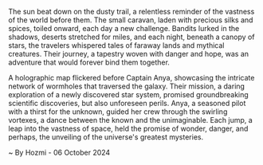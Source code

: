 
The sun beat down on the dusty trail, a relentless reminder of the vastness of the world before them.  The small caravan, laden with precious silks and spices, toiled onward, each day a new challenge.  Bandits lurked in the shadows, deserts stretched for miles, and each night, beneath a canopy of stars, the travelers whispered tales of faraway lands and mythical creatures.  Their journey, a tapestry woven with danger and hope, was an adventure that would forever bind them together.

A holographic map flickered before Captain Anya, showcasing the intricate network of wormholes that traversed the galaxy.  Their mission, a daring exploration of a newly discovered star system, promised groundbreaking scientific discoveries, but also unforeseen perils.  Anya, a seasoned pilot with a thirst for the unknown, guided her crew through the swirling vortexes, a dance between the known and the unimaginable.  Each jump, a leap into the vastness of space, held the promise of wonder, danger, and perhaps, the unveiling of the universe's greatest mysteries. 

~ By Hozmi - 06 October 2024

